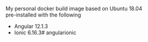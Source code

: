 My personal docker build image based on Ubuntu 18.04 \
pre-installed with the following
* Angular 12.1.3 
* Ionic 6.16.3# angularionic
